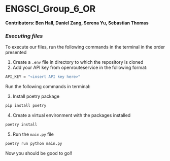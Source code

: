 # ENGSCI_Group_6_OR

**Contributors: Ben Hall, Daniel Zang, Serena Yu, Sebastian Thomas**

### _Executing files_
To execute our files, run the following commands in the terminal in the order presented
1. Create a ``.env`` file in directory to which the repository is cloned
2. Add your API key from openrouteservice in the following format:
```bash
API_KEY = "<insert API key here>"
```
Run the following commands in terminal:

3. Install poetry package
```bash
pip install poetry
```
4. Create a virtual environment with the packages installed
```bash
poetry install
```
5. Run the ``main.py`` file
```bash
poetry run python main.py
```

Now you should be good to go!!
